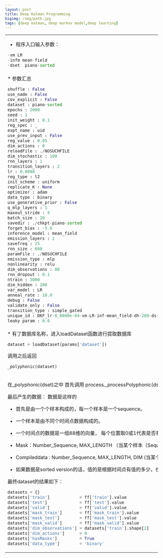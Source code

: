 ```yaml
---
layout: post
title: Deep Kalman Programming
bigimg: /img/path.jpg
tags: [deep kalman, deep markov model,deep learning]
---
```

<table width="100%">
<tr>
<td>

* 程序入口输入参数：

```python
-vm LR
-infm mean-field
-dset  piano-sorted
```
</td>
</tr>
<tr>
<td>
* 参数汇总

```python
shuffle : False 
use_nade : False 
cov_explicit : False 
dataset : piano-sorted 
epochs : 2000 
seed : 1 
init_weight : 0.1 
reg_spec : _ 
expt_name : uid 
use_prev_input : False 
reg_value : 0.05 
dim_actions : 0 
reloadFile : ./NOSUCHFILE 
dim_stochastic : 100 
rnn_layers : 1 
transition_layers : 2 
lr : 0.0008 
reg_type : l2 
init_scheme : uniform 
replicate_K : None 
optimizer : adam 
data_type : binary 
use_generative_prior : False 
q_mlp_layers : 1 
maxout_stride : 4 
batch_size : 20 
savedir : ./chkpt-piano-sorted 
forget_bias : -5.0 
inference_model : mean_field 
emission_layers : 2 
savefreq : 25 
rnn_size : 600 
paramFile : ./NOSUCHFILE 
emission_type : mlp 
nonlinearity : relu 
dim_observations : 88 
rnn_dropout : 0.1 
ntrain : 5000 
dim_hidden : 200 
var_model : LR 
anneal_rate : 10.0 
debug : False 
validate_only : False 
transition_type : simple_gated 
unique_id : DKF_lr-8_0000e-04-vm-LR-inf-mean_field-dh-200-ds-100-nl-relu-bs-20-ep-2000-rs-600-ttype-simple_gated-etype-mlp-previnp-False-ar-1_0000e+01-rv-5_0000e-02-nade-False-nt-5000-uid 
leaky_param : 0.0 
```
</td>
</tr>
<tr>
<td>
* 有了数据库名称，进入loadDataset函数进行提取数据库

```python
dataset = loadDataset(params['dataset'])
```
调用之后返回

```python
_polyphonic(dataset)

```
</td>
</tr>
<tr>
<td>
  
在_polyphonic(dset)之中
首先调用 process._processPolyphonic(dset)
如果有数据库，那么什么都不做。如果没有数据库，那么进行产生数据库的准备

最后产生的数据：
数据是这样的
* 首先是由一个个样本构成的，每一个样本是一个sequence。
* 一个样本是由不同个时间点数据构成的。
* 一个时间点的数据是一组88维的向量， 每个位置取0或1代表是否有该键

* Mask：Number_Sequence, MAX_LENGTH （当某个样本（Sequence）,的某个时间点（T) 有数据时为1）
* Compileddata : Number_Sequence, MAX_LENGTH, DIM (当某个样本，的某个时间点的，某一个键有值时为1)
* 如果数据是sorted version的话，值的是根据时间点有值的多少，也就是Sequence的长度来搞事情的。

最终dataset的结果如下：
```python
datasets = {}
datasets['train']            = ff['train'].value
datasets['test']             = ff['test'].value
datasets['valid']            = ff['valid'].value
datasets['mask_train']       = ff['mask_train'].value
datasets['mask_test']        = ff['mask_test'].value
datasets['mask_valid']       = ff['mask_valid'].value
datasets['dim_observations'] = datasets['train'].shape[2]
datasets['dim_actions']      = 0
datasets['hasMasks']         = True
datasets['data_type']        = 'binary'
```
</td>
</tr>






